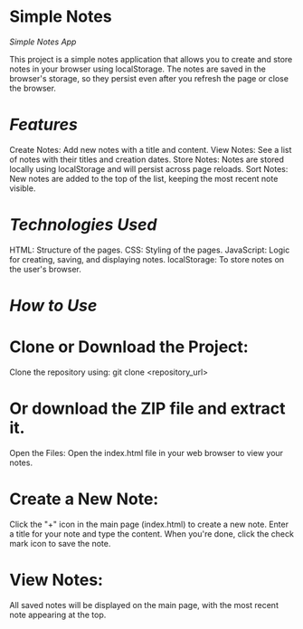 
# Simple Notes

*Simple Notes App*

This project is a simple notes application that allows you to create and store notes in your browser using localStorage. The notes are saved in the browser's storage, so they persist even after you refresh the page or close the browser.

# *Features*

   Create Notes: Add new notes with a title and content.
   View Notes: See a list of notes with their titles and creation dates.
   Store Notes: Notes are stored locally using localStorage and will persist across page reloads.
   Sort Notes: New notes are added to the top of the list, keeping the most recent note visible.

# *Technologies Used*

   HTML: Structure of the pages.
   CSS: Styling of the pages.
   JavaScript: Logic for creating, saving, and displaying notes.
   localStorage: To store notes on the user's browser.

# *How to Use*

# Clone or Download the Project:
   Clone the repository using:
   git clone <repository_url>
# Or download the ZIP file and extract it.
   Open the Files:
   Open the index.html file in your web browser to view your notes.
# Create a New Note:
   Click the "+" icon in the main page (index.html) to create a new note.
   Enter a title for your note and type the content.
   When you're done, click the check mark icon to save the note.
# View Notes:
   All saved notes will be displayed on the main page, with the most recent note appearing at the top.

